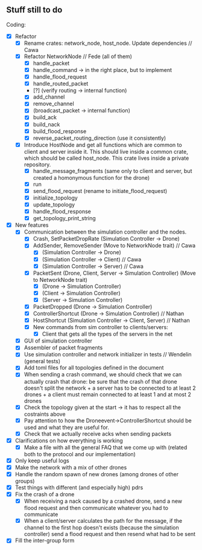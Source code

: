 ## Stuff still to do

Coding:
- [X] Refactor
    - [X] Rename crates: network_node, host_node. Update dependencies // Cawa 
    - [X] Refactor NetworkNode // Fede (all of them)
        - [X] handle_packet
        - [X] handle_command -> in the right place, but to implement
        - [X] handle_flood_request
        - [X] handle_routed_packet
        - [?] (verify routing -> internal function)
        - [X] add_channel
        - [X] remove_channel
        - [X] (broadcast_packet -> internal function)
        - [X] build_ack
        - [X] build_nack
        - [X] build_flood_response
        - [X] reverse_packet_routing_direction (use it consistently)
    - [X] Introduce HostNode and get all functions which are common to client and server inside it. This should live inside a common crate, which should be called host_node. This crate lives inside a private repository.
        - [X] handle_message_fragments (same only to client and server, but created a homonymous function for the drone)
        - [X] run
        - [X] send_flood_request (rename to initiate_flood_request)
        - [X] initialize_topology
        - [X] update_topology
        - [X] handle_flood_response
        - [X] get_topology_print_string 

- [X] New features
    - [X] Communication between the simulation controller and the nodes.
        - [X] Crash, SetPacketDropRate (Simulation Controller -> Drone)
        - [X] AddSender, RemoveSender (Move to NetworkNode trait) // Cawa
            - [X] (Simulation Controller -> Drone)
            - [X] (Simulation Controller -> Client) // Cawa
            - [X] (Simulation Controller -> Server) // Cawa
        - [X] PacketSent (Drone, Client, Server -> Simulation Controller) (Move to NetworkNode trait)
            - [X] (Drone -> Simulation Controller)
            - [X] (Client -> Simulation Controller)
            - [X] (Server -> Simulation Controller)
        - [X] PacketDropped (Drone -> Simulation Controller)
        - [X] ControllerShortcut (Drone -> Simulation Controller) // Nathan
        - [X] HostShortcut (Simulation Controller -> Client, Server) // Nathan
        - [X] New commands from sim controller to clients/servers:
            - [X] Client that gets all the types of the servers in the net
    - [X] GUI of simulation controller
    - [X] Assembler of packet fragments
    - [X] Use simulation controller and network initializer in tests // Wendelin (general tests)
    - [X] Add toml files for all topologies defined in the document
    - [X] When sending a crash command, we should check that we can actually crash that drone: be sure that the crash of that drone doesn't split the network + a server has to be connected to at least 2 drones + a client must remain connected to at least 1 and at most 2 drones
    - [X] Check the topology given at the start -> it has to respect all the costraints above
    - [X] Pay attention to how the Droneevent->ControllerShortcut should be used and what they are useful for.
    - [X] Check that we actually receive acks when sending packets

- [X] Clarifications on how everything is working
    - [X] Make a file with all the general FAQ that we come up with (related both to the protocol and our implementation)

- [X] Only keep useful logs
- [X] Make the network with a mix of other drones 
- [X] Handle the random spawn of new drones (among drones of other groups)
- [X] Test things with different (and especially high) pdrs
- [X] Fix the crash of a drone
    - [X] When receiving a nack caused by a crashed drone, send a new flood request and then communicate whatever you had to communicate
    - [X] When a client/server calculates the path for the message, if the channel to the first hop doesn't exists (because the simulation controller) send a flood request and then resend what had to be sent
- [X] Fill the inter-group form